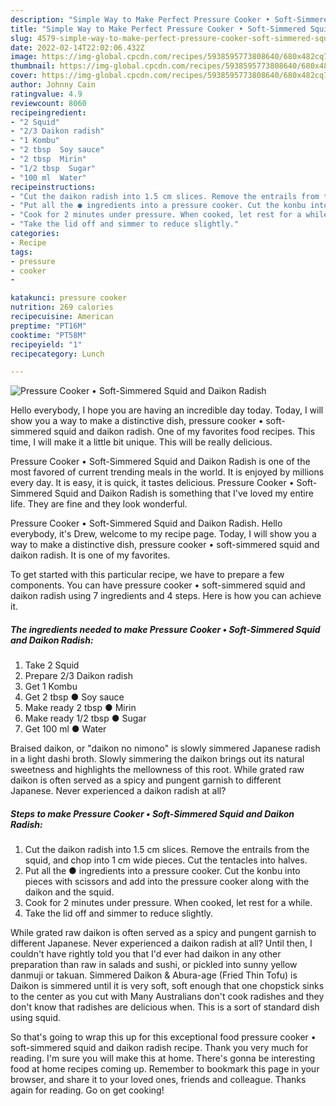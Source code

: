 ```yaml
---
description: "Simple Way to Make Perfect Pressure Cooker • Soft-Simmered Squid and Daikon Radish"
title: "Simple Way to Make Perfect Pressure Cooker • Soft-Simmered Squid and Daikon Radish"
slug: 4579-simple-way-to-make-perfect-pressure-cooker-soft-simmered-squid-and-daikon-radish
date: 2022-02-14T22:02:06.432Z
image: https://img-global.cpcdn.com/recipes/5938595773808640/680x482cq70/pressure-cooker-soft-simmered-squid-and-daikon-radish-recipe-main-photo.jpg
thumbnail: https://img-global.cpcdn.com/recipes/5938595773808640/680x482cq70/pressure-cooker-soft-simmered-squid-and-daikon-radish-recipe-main-photo.jpg
cover: https://img-global.cpcdn.com/recipes/5938595773808640/680x482cq70/pressure-cooker-soft-simmered-squid-and-daikon-radish-recipe-main-photo.jpg
author: Johnny Cain
ratingvalue: 4.9
reviewcount: 8060
recipeingredient:
- "2 Squid"
- "2/3 Daikon radish"
- "1 Kombu"
- "2 tbsp  Soy sauce"
- "2 tbsp  Mirin"
- "1/2 tbsp  Sugar"
- "100 ml  Water"
recipeinstructions:
- "Cut the daikon radish into 1.5 cm slices. Remove the entrails from the squid, and chop into 1 cm wide pieces. Cut the tentacles into halves."
- "Put all the ● ingredients into a pressure cooker. Cut the konbu into pieces with scissors and add into the pressure cooker along with the daikon and the squid."
- "Cook for 2 minutes under pressure. When cooked, let rest for a while."
- "Take the lid off and simmer to reduce slightly."
categories:
- Recipe
tags:
- pressure
- cooker
- 

katakunci: pressure cooker  
nutrition: 269 calories
recipecuisine: American
preptime: "PT16M"
cooktime: "PT58M"
recipeyield: "1"
recipecategory: Lunch

---
```



![Pressure Cooker • Soft-Simmered Squid and Daikon Radish](https://img-global.cpcdn.com/recipes/5938595773808640/680x482cq70/pressure-cooker-soft-simmered-squid-and-daikon-radish-recipe-main-photo.jpg)

Hello everybody, I hope you are having an incredible day today. Today, I will show you a way to make a distinctive dish, pressure cooker • soft-simmered squid and daikon radish. One of my favorites food recipes. This time, I will make it a little bit unique. This will be really delicious.

Pressure Cooker • Soft-Simmered Squid and Daikon Radish is one of the most favored of current trending meals in the world. It is enjoyed by millions every day. It is easy, it is quick, it tastes delicious. Pressure Cooker • Soft-Simmered Squid and Daikon Radish is something that I've loved my entire life. They are fine and they look wonderful.

Pressure Cooker • Soft-Simmered Squid and Daikon Radish. Hello everybody, it&#39;s Drew, welcome to my recipe page. Today, I will show you a way to make a distinctive dish, pressure cooker • soft-simmered squid and daikon radish. It is one of my favorites.


To get started with this particular recipe, we have to prepare a few components. You can have pressure cooker • soft-simmered squid and daikon radish using 7 ingredients and 4 steps. Here is how you can achieve it.

<!--inarticleads1-->

##### The ingredients needed to make Pressure Cooker • Soft-Simmered Squid and Daikon Radish:

1. Take 2 Squid
1. Prepare 2/3 Daikon radish
1. Get 1 Kombu
1. Get 2 tbsp ● Soy sauce
1. Make ready 2 tbsp ● Mirin
1. Make ready 1/2 tbsp ● Sugar
1. Get 100 ml ● Water


Braised daikon, or &#34;daikon no nimono&#34; is slowly simmered Japanese radish in a light dashi broth. Slowly simmering the daikon brings out its natural sweetness and highlights the mellowness of this root. While grated raw daikon is often served as a spicy and pungent garnish to different Japanese. Never experienced a daikon radish at all? 

<!--inarticleads2-->

##### Steps to make Pressure Cooker • Soft-Simmered Squid and Daikon Radish:

1. Cut the daikon radish into 1.5 cm slices. Remove the entrails from the squid, and chop into 1 cm wide pieces. Cut the tentacles into halves.
1. Put all the ● ingredients into a pressure cooker. Cut the konbu into pieces with scissors and add into the pressure cooker along with the daikon and the squid.
1. Cook for 2 minutes under pressure. When cooked, let rest for a while.
1. Take the lid off and simmer to reduce slightly.


While grated raw daikon is often served as a spicy and pungent garnish to different Japanese. Never experienced a daikon radish at all? Until then, I couldn&#39;t have rightly told you that I&#39;d ever had daikon in any other preparation than raw in salads and sushi, or pickled into sunny yellow danmuji or takuan. Simmered Daikon &amp; Abura-age (Fried Thin Tofu) is Daikon is simmered until it is very soft, soft enough that one chopstick sinks to the center as you cut with Many Australians don&#39;t cook radishes and they don&#39;t know that radishes are delicious when. This is a sort of standard dish using squid. 

So that's going to wrap this up for this exceptional food pressure cooker • soft-simmered squid and daikon radish recipe. Thank you very much for reading. I'm sure you will make this at home. There's gonna be interesting food at home recipes coming up. Remember to bookmark this page in your browser, and share it to your loved ones, friends and colleague. Thanks again for reading. Go on get cooking!
